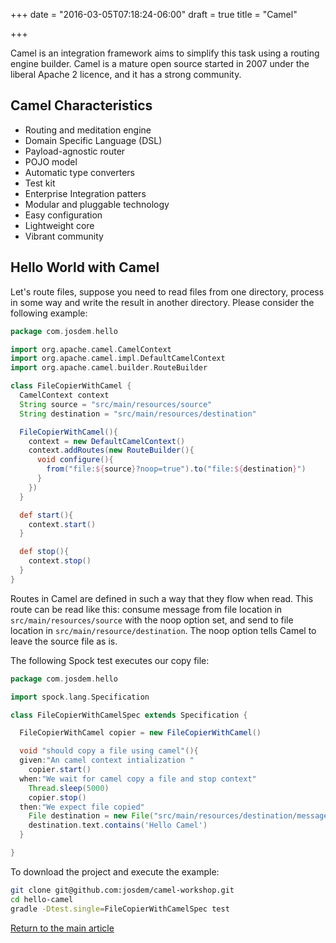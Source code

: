 +++
date = "2016-03-05T07:18:24-06:00"
draft = true
title = "Camel"

+++

Camel is an integration framework aims to simplify this task using a routing engine builder. Camel is a mature open source started in 2007 under the liberal Apache 2 licence, and it has a strong community.

## Camel Characteristics

* Routing and meditation engine
* Domain Specific Language (DSL)
* Payload-agnostic router
* POJO model
* Automatic type converters
* Test kit
* Enterprise Integration patters
* Modular and pluggable technology
* Easy configuration
* Lightweight core
* Vibrant community

## Hello World with Camel

Let's route files, suppose you need to read files from one directory, process in some way and write the result in another directory. Please consider the following example:

```groovy
package com.josdem.hello

import org.apache.camel.CamelContext
import org.apache.camel.impl.DefaultCamelContext
import org.apache.camel.builder.RouteBuilder

class FileCopierWithCamel {
  CamelContext context
  String source = "src/main/resources/source"
  String destination = "src/main/resources/destination"

  FileCopierWithCamel(){
    context = new DefaultCamelContext()
    context.addRoutes(new RouteBuilder(){
      void configure(){
        from("file:${source}?noop=true").to("file:${destination}")
      }
    })
  }

  def start(){
    context.start()
  }

  def stop(){
    context.stop()
  }
}

```

Routes in Camel are defined in such a way that they flow when read. This route can be read like this: consume message from file location in `src/main/resources/source` with the noop option set, and send to file location in `src/main/resource/destination`. The noop option tells Camel to leave the source file as is.

The following Spock test executes our copy file:

```groovy
package com.josdem.hello

import spock.lang.Specification

class FileCopierWithCamelSpec extends Specification {

  FileCopierWithCamel copier = new FileCopierWithCamel()

  void "should copy a file using camel"(){
  given:"An camel context intialization "
    copier.start()
  when:"We wait for camel copy a file and stop context"
    Thread.sleep(5000)
    copier.stop()
  then:"We expect file copied"
    File destination = new File("src/main/resources/destination/message.txt")
    destination.text.contains('Hello Camel')
  }

}
```

To download the project and execute the example:

```bash
git clone git@github.com:josdem/camel-workshop.git
cd hello-camel
gradle -Dtest.single=FileCopierWithCamelSpec test
```

[Return to the main article](/techtalk/techtalks)

